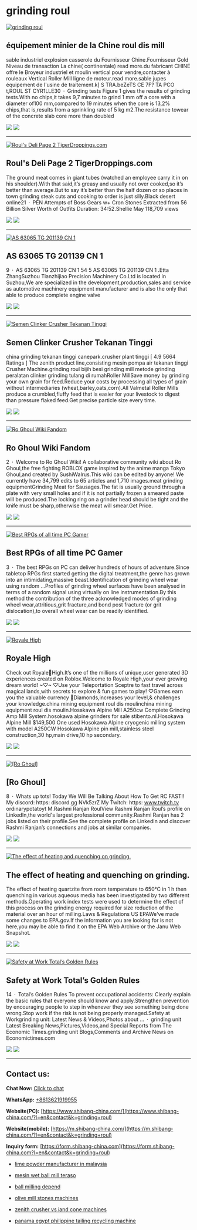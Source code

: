 # grinding roul

<a href="https://swt.shibang-china.com/?l=en&img&k=grinding+roul" target="_blank">![grinding roul](http://static.shibang-china.com/all-800x300/214.jpg)</a>

## &#233;quipement minier de la Chine roul dis mill
sable industriel explosion casserole du Fournisseur Chine.Fournisseur Gold Niveau de transaction La chine( continentale) read more.du fabricant CHINE offre le Broyeur industriel et moulin vertical pour vendre,contacter &#224; rouleaux Vertical Roller Mill ligne de moteur.read more.sable jupes &#233;quipement de l'usine de traitement.k] S TRA.beZeTS CE 7F? TA PCO t,ROUL ST CYR1LLE30&ensp;&#0183;&ensp;Grinding tests Figure 1 gives the results of grinding tests.With no chips,it takes 9,7 minutes to grind 1 mm off a core with a diameter of100 mm,compared to 19 minutes when the core is 13,2% chips,that is,results from a sprinkling rate of 5 kg m2.The resistance towear of the concrete slab core more than doubled


<a href="https://whatsapp.shibangsoft.com/WhatsApp.php" target="_blank" title="WhatsApp">![](http://static.shibang-china.com/icon/whatsapp.png)</a> <a href="https://swt.shibang-china.com/?l=en&icon&k=grinding+roul" target="_blank">![](http://static.shibang-china.com/icon/chat-en.png)</a>

---

<a href="https://swt.shibang-china.com/?l=en&img&k=grinding+roul" target="_blank">![Roul's Deli Page 2 TigerDroppings.com](http://static.shibang-china.com/all-800x300/97.jpg)</a>

## Roul's Deli Page 2 TigerDroppings.com
The ground meat comes in giant tubes (watched an employee carry it in on his shoulder).With that said,it’s greasy and usually not over cooked,so it’s better than average.But to say it’s better than the half dozen or so places in town grinding steak cuts and cooking to order is just silly.Black desert online21&ensp;&#0183;&ensp;PEN Attempts of Boss Gears w+ Cron Stones Extracted from 56 Billion Silver Worth of Outfits Duration: 34:52.Shellie May 118,709 views


<a href="https://whatsapp.shibangsoft.com/WhatsApp.php" target="_blank" title="WhatsApp">![](http://static.shibang-china.com/icon/whatsapp.png)</a> <a href="https://swt.shibang-china.com/?l=en&icon&k=grinding+roul" target="_blank">![](http://static.shibang-china.com/icon/chat-en.png)</a>

---

<a href="https://swt.shibang-china.com/?l=en&img&k=grinding+roul" target="_blank">![AS 63065 TG 201139 CN 1](http://static.shibang-china.com/all-800x300/1447.jpg)</a>

## AS 63065 TG 201139 CN 1
9&ensp;&#0183;&ensp;AS 63065 TG 201139 CN 1  54 5 AS 63065 TG 201139 CN 1 .Etta ZhangSuzhou Tianzhijiao Precision Machinery Co.Ltd is located in Suzhou,We are specialized in the development,production,sales and service as automotive machinery equipment manufacturer and is also the only that able to produce complete engine valve


<a href="https://whatsapp.shibangsoft.com/WhatsApp.php" target="_blank" title="WhatsApp">![](http://static.shibang-china.com/icon/whatsapp.png)</a> <a href="https://swt.shibang-china.com/?l=en&icon&k=grinding+roul" target="_blank">![](http://static.shibang-china.com/icon/chat-en.png)</a>

---

<a href="https://swt.shibang-china.com/?l=en&img&k=grinding+roul" target="_blank">![Semen Clinker Crusher Tekanan Tinggi](http://static.shibang-china.com/all-800x300/647.jpg)</a>

## Semen Clinker Crusher Tekanan Tinggi
china grinding tekanan tinggi canepark.crusher plant tinggi [ 4.9 5664 Ratings ] The zenith product line,consisting mesin pompa air tekanan tinggi Crusher Machine.grinding roul bijih besi grinding mill metode grinding peralatan clinker grinding tulang di rumahRoller MillSave money by grinding your own grain for feed.Reduce your costs by processing all types of grain without intermediaries (wheat,barley,oats,corn).All Valmetal Roller Mills produce a crumbled,fluffy feed that is easier for your livestock to digest than pressure flaked feed.Get precise particle size every time.


<a href="https://whatsapp.shibangsoft.com/WhatsApp.php" target="_blank" title="WhatsApp">![](http://static.shibang-china.com/icon/whatsapp.png)</a> <a href="https://swt.shibang-china.com/?l=en&icon&k=grinding+roul" target="_blank">![](http://static.shibang-china.com/icon/chat-en.png)</a>

---

<a href="https://swt.shibang-china.com/?l=en&img&k=grinding+roul" target="_blank">![Ro Ghoul Wiki Fandom](http://static.shibang-china.com/all-800x300/1211.jpg)</a>

## Ro Ghoul Wiki Fandom
2&ensp;&#0183;&ensp;Welcome to Ro Ghoul Wiki! A collaborative community wiki about Ro Ghoul,the free fighting ROBLOX game inspired by the anime manga Tokyo Ghoul,and created by SushiWalrus.This wiki can be edited by anyone! We currently have 34,799 edits to 65 articles and 1,710 images.meat grinding equipmentGrinding Meat for Sausages.The fat is usually ground through a plate with very small holes and if it is not partially frozen a smeared paste will be produced.The locking ring on a grinder head should be tight and the knife must be sharp,otherwise the meat will smear.Get Price.


<a href="https://whatsapp.shibangsoft.com/WhatsApp.php" target="_blank" title="WhatsApp">![](http://static.shibang-china.com/icon/whatsapp.png)</a> <a href="https://swt.shibang-china.com/?l=en&icon&k=grinding+roul" target="_blank">![](http://static.shibang-china.com/icon/chat-en.png)</a>

---

<a href="https://swt.shibang-china.com/?l=en&img&k=grinding+roul" target="_blank">![Best RPGs of all time PC Gamer](http://static.shibang-china.com/all-800x300/471.jpg)</a>

## Best RPGs of all time PC Gamer
3&ensp;&#0183;&ensp;The best RPGs on PC can deliver hundreds of hours of adventure.Since tabletop RPGs first started getting the digital treatment,the genre has grown into an intimidating,massive beast.Identification of grinding wheel wear using random …Profiles of grinding wheel surfaces have been analysed in terms of a random signal using virtually on line instrumentation.By this method the contribution of the three acknowledged modes of grinding wheel wear,attritious,grit fracture,and bond post fracture (or grit dislocation),to overall wheel wear can be readily identified.


<a href="https://whatsapp.shibangsoft.com/WhatsApp.php" target="_blank" title="WhatsApp">![](http://static.shibang-china.com/icon/whatsapp.png)</a> <a href="https://swt.shibang-china.com/?l=en&icon&k=grinding+roul" target="_blank">![](http://static.shibang-china.com/icon/chat-en.png)</a>

---

<a href="https://swt.shibang-china.com/?l=en&img&k=grinding+roul" target="_blank">![Royale High](http://static.shibang-china.com/all-800x300/1467.jpg)</a>

## Royale High
Check out Royale🚀High.It’s one of the millions of unique,user generated 3D experiences created on Roblox.Welcome to Royale High,your ever growing dream world! ~♡~ ♡Use your Teleportation Sceptre to fast travel across magical lands,with secrets to explore &amp; fun games to play! ♡Games earn you the valuable currency 💎Diamonds,increases your level,&amp; challenges your knowledge.china mining equipment roul dis moulinchina mining equipment roul dis moulin.Hosakawa Alpine Mill A250cw Complete Grinding Amp Mill System.hosokawa alpine grinders for sale stibento.nl.Hosokawa Alpine Mill $149,500 One used Hosokawa Alpine cryogenic milling system with model A250CW Hosokawa Alpine pin mill,stainless steel construction,30 hp,main drive,10 hp secondary.


<a href="https://whatsapp.shibangsoft.com/WhatsApp.php" target="_blank" title="WhatsApp">![](http://static.shibang-china.com/icon/whatsapp.png)</a> <a href="https://swt.shibang-china.com/?l=en&icon&k=grinding+roul" target="_blank">![](http://static.shibang-china.com/icon/chat-en.png)</a>

---

<a href="https://swt.shibang-china.com/?l=en&img&k=grinding+roul" target="_blank">![[Ro Ghoul]](http://static.shibang-china.com/all-800x300/475.jpg)</a>

## [Ro Ghoul]
8&ensp;&#0183;&ensp;Whats up tots! Today We Will Be Talking About How To Get RC FAST!! My discord: https: discord.gg NVk5zrZ My Twitch: https: www.twitch.tv ordinarypotatoyt M.Rashmi Ranjan RoulView Rashmi Ranjan Roul’s profile on LinkedIn,the world's largest professional community.Rashmi Ranjan has 2 jobs listed on their profile.See the complete profile on LinkedIn and discover Rashmi Ranjan’s connections and jobs at similar companies.


<a href="https://whatsapp.shibangsoft.com/WhatsApp.php" target="_blank" title="WhatsApp">![](http://static.shibang-china.com/icon/whatsapp.png)</a> <a href="https://swt.shibang-china.com/?l=en&icon&k=grinding+roul" target="_blank">![](http://static.shibang-china.com/icon/chat-en.png)</a>

---

<a href="https://swt.shibang-china.com/?l=en&img&k=grinding+roul" target="_blank">![The effect of heating and quenching on grinding.](http://static.shibang-china.com/all-800x300/1314.jpg)</a>

## The effect of heating and quenching on grinding.
The effect of heating quartzite from room temperature to 650&#176;C in 1 h then quenching in various aqueous media has been investigated by two different methods.Operating work index tests were used to determine the effect of this process on the grinding energy required for size reduction of the material over an hour of milling.Laws &amp; Regulations US EPAWe've made some changes to EPA.gov.If the information you are looking for is not here,you may be able to find it on the EPA Web Archive or the Janu Web Snapshot.


<a href="https://whatsapp.shibangsoft.com/WhatsApp.php" target="_blank" title="WhatsApp">![](http://static.shibang-china.com/icon/whatsapp.png)</a> <a href="https://swt.shibang-china.com/?l=en&icon&k=grinding+roul" target="_blank">![](http://static.shibang-china.com/icon/chat-en.png)</a>

---

<a href="https://swt.shibang-china.com/?l=en&img&k=grinding+roul" target="_blank">![Safety at Work Total’s Golden Rules](http://static.shibang-china.com/all-800x300/1362.jpg)</a>

## Safety at Work Total’s Golden Rules
14&ensp;&#0183;&ensp;Total’s Golden Rules To prevent occupational accidents: Clearly explain the basic rules that everyone should know and apply.Strengthen prevention by encouraging people to step in whenever they see something being done wrong.Stop work if the risk is not being properly managed.Safety at Workgrinding unit: Latest News &amp; Videos,Photos about …&ensp;&#0183;&ensp;grinding unit Latest Breaking News,Pictures,Videos,and Special Reports from The Economic Times.grinding unit Blogs,Comments and Archive News on Economictimes.com


<a href="https://whatsapp.shibangsoft.com/WhatsApp.php" target="_blank" title="WhatsApp">![](http://static.shibang-china.com/icon/whatsapp.png)</a> <a href="https://swt.shibang-china.com/?l=en&icon&k=grinding+roul" target="_blank">![](http://static.shibang-china.com/icon/chat-en.png)</a>

---
## Contact us:

**Chat Now:** [Click to chat](https://swt.shibang-china.com?l=en&contact&k=grinding+roul)

**WhatsApp:**  [+8613621919955](https://whatsapp.shibangsoft.com/WhatsApp.php)

**Website(PC):** [https://www.shibang-china.com/](https://www.shibang-china.com/?l=en&contact&k=grinding+roul)

**Website(mobile):** [https://m.shibang-china.com/](https://m.shibang-china.com/?l=en&contact&k=grinding+roul)

**Inquiry form:** [https://form.shibang-china.com](https://form.shibang-china.com?l=en&contact&k=grinding+roul)

* [lime powder manufacturer in malaysia](../159/lime%20powder%20manufacturer%20in%20malaysia.md)

* [mesin wet ball mill teraso](../156/mesin%20wet%20ball%20mill%20teraso.md)

* [ball milling depend](../153/ball%20milling%20depend.md)

* [olive mill stones machines](../157/olive%20mill%20stones%20machines.md)

* [zenith crusher vs iand cone machines](../160/zenith%20crusher%20vs%20iand%20cone%20machines.md)

* [panama egypt philippine tailing recycling machine](../153/panama%20egypt%20philippine%20tailing%20recycling%20machine.md)